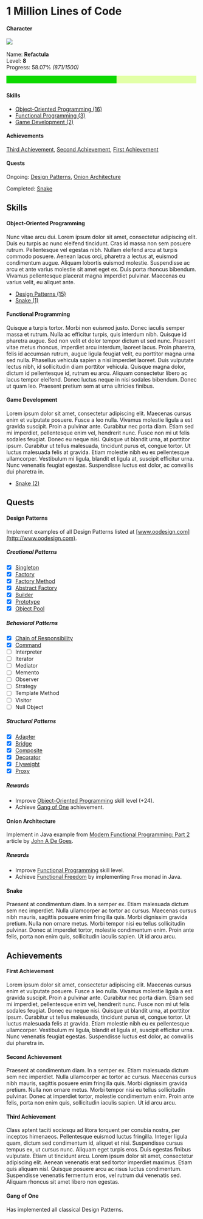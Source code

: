 1 Million Lines of Code
=======================

#### Character

<img src="https://github.com/Refactula.png" width="200px"/>

Name: **Refactula**  
Level: **8**  
Progress: 58.07% *(871/1500)*

![Alt](ProgressBar/export/Progress.png "Progress: 58.07%")

#### Skills

* [Object-Oriented Programming (16)](#object-oriented-programming)  
* [Functional Programming (3)](#functional-programming)
* [Game Development (2)](#game-development)

#### Achievements

[Third Achievement](#third-achievement),
[Second Achievement](#second-achievement),
[First Achievement](#first-achievement) 

#### Quests

Ongoing: [Design Patterns](#design-patterns), [Onion Architecture](#onion-architecture)

Completed: [Snake](#snake)

Skills
------

#### Object-Oriented Programming

Nunc vitae arcu dui. Lorem ipsum dolor sit amet, consectetur adipiscing elit. Duis eu turpis ac nunc eleifend tincidunt. Cras id massa non sem posuere rutrum. Pellentesque vel egestas nibh. Nullam eleifend arcu at turpis commodo posuere. Aenean lacus orci, pharetra a lectus at, euismod condimentum augue. Aliquam lobortis euismod molestie. Suspendisse ac arcu et ante varius molestie sit amet eget ex. Duis porta rhoncus bibendum. Vivamus pellentesque placerat magna imperdiet pulvinar. Maecenas eu varius velit, eu aliquet ante.

* [Design Patterns (15)](#design-pattern)
* [Snake (1)](#snake)

#### Functional Programming

Quisque a turpis tortor. Morbi non euismod justo. Donec iaculis semper massa et rutrum. Nulla ac efficitur turpis, quis interdum nibh. Quisque id pharetra augue. Sed non velit et dolor tempor dictum ut sed nunc. Praesent vitae metus rhoncus, imperdiet arcu interdum, laoreet lacus. Proin pharetra, felis id accumsan rutrum, augue ligula feugiat velit, eu porttitor magna urna sed nulla. Phasellus vehicula sapien a nisi imperdiet laoreet. Duis vulputate lectus nibh, id sollicitudin diam porttitor vehicula. Quisque magna dolor, dictum id pellentesque id, rutrum eu arcu. Aliquam consectetur libero ac lacus tempor eleifend. Donec luctus neque in nisi sodales bibendum. Donec ut quam leo. Praesent pretium sem at urna ultricies finibus.

#### Game Development

Lorem ipsum dolor sit amet, consectetur adipiscing elit. Maecenas cursus enim et vulputate posuere. Fusce a leo nulla. Vivamus molestie ligula a est gravida suscipit. Proin a pulvinar ante. Curabitur nec porta diam. Etiam sed mi imperdiet, pellentesque enim vel, hendrerit nunc. Fusce non mi ut felis sodales feugiat. Donec eu neque nisi. Quisque ut blandit urna, at porttitor ipsum. Curabitur ut tellus malesuada, tincidunt purus et, congue tortor. Ut luctus malesuada felis at gravida. Etiam molestie nibh eu ex pellentesque ullamcorper. Vestibulum mi ligula, blandit et ligula at, suscipit efficitur urna. Nunc venenatis feugiat egestas. Suspendisse luctus est dolor, ac convallis dui pharetra in.

* [Snake (2)](#snake)

Quests
------

#### Design Patterns

Implement examples of all Design Patterns listed at [www.oodesign.com](http://www.oodesign.com). 

##### Creational Patterns

* [x] [Singleton](DesignPatterns/src/main/java/refactula/design/patterns/creational/singleton)
* [x] [Factory](DesignPatterns/src/main/java/refactula/design/patterns/creational/factory)
* [x] [Factory Method](DesignPatterns/src/main/java/refactula/design/patterns/creational/factory_method)
* [x] [Abstract Factory](DesignPatterns/src/main/java/refactula/design/patterns/creational/abstract_factory)
* [x] [Builder](DesignPatterns/src/main/java/refactula/design/patterns/creational/builder)
* [x] [Prototype](DesignPatterns/src/main/java/refactula/design/patterns/creational/prototype)
* [x] [Object Pool](DesignPatterns/src/main/java/refactula/design/patterns/creational/prototype)
    
##### Behavioral Patterns

* [x] [Chain of Responsibility](DesignPatterns/src/main/java/refactula/design/patterns/behavioral/chain_of_responsibility)
* [x] [Command](DesignPatterns/src/main/java/refactula/design/patterns/behavioral/command)
* [ ] Interpreter
* [ ] Iterator
* [ ] Mediator
* [ ] Memento
* [ ] Observer
* [ ] Strategy
* [ ] Template Method
* [ ] Visitor
* [ ] Null Object
    
##### Structural Patterns

* [x] [Adapter](DesignPatterns/src/main/java/refactula/design/patterns/structural/adapter)
* [x] [Bridge](DesignPatterns/src/main/java/refactula/design/patterns/structural/bridge)
* [x] [Composite](DesignPatterns/src/main/java/refactula/design/patterns/structural/composite)
* [x] [Decorator](DesignPatterns/src/main/java/refactula/design/patterns/structural/decorator)
* [x] [Flyweight](DesignPatterns/src/main/java/refactula/design/patterns/structural/flyweight)
* [x] [Proxy](DesignPatterns/src/main/java/refactula/design/patterns/structural/proxy)

##### Rewards

* Improve [Object-Oriented Programming](#object-oriented-programming) skill level (+24).
* Achieve [Gang of One](#gang-of-one) achievement.

#### Onion Architecture

Implement in Java example from [Modern Functional Programming: Part 2](http://degoes.net/articles/modern-fp-part-2) article by [John A De Goes](https://twitter.com/jdegoes).

##### Rewards

* Improve [Functional Programming](#functional-programming) skill level.
* Achieve [Functional Freedom](#functional-freedom) by implementing `Free` monad in Java.

#### Snake

Praesent at condimentum diam. In a semper ex. Etiam malesuada dictum sem nec imperdiet. Nulla ullamcorper ac tortor ac cursus. Maecenas cursus nibh mauris, sagittis posuere enim fringilla quis. Morbi dignissim gravida pretium. Nulla non ornare metus. Morbi tempor nisi eu tellus sollicitudin pulvinar. Donec at imperdiet tortor, molestie condimentum enim. Proin ante felis, porta non enim quis, sollicitudin iaculis sapien. Ut id arcu arcu.

Achievements
------------

#### First Achievement

Lorem ipsum dolor sit amet, consectetur adipiscing elit. Maecenas cursus enim et vulputate posuere. Fusce a leo nulla. Vivamus molestie ligula a est gravida suscipit. Proin a pulvinar ante. Curabitur nec porta diam. Etiam sed mi imperdiet, pellentesque enim vel, hendrerit nunc. Fusce non mi ut felis sodales feugiat. Donec eu neque nisi. Quisque ut blandit urna, at porttitor ipsum. Curabitur ut tellus malesuada, tincidunt purus et, congue tortor. Ut luctus malesuada felis at gravida. Etiam molestie nibh eu ex pellentesque ullamcorper. Vestibulum mi ligula, blandit et ligula at, suscipit efficitur urna. Nunc venenatis feugiat egestas. Suspendisse luctus est dolor, ac convallis dui pharetra in.

#### Second Achievement

Praesent at condimentum diam. In a semper ex. Etiam malesuada dictum sem nec imperdiet. Nulla ullamcorper ac tortor ac cursus. Maecenas cursus nibh mauris, sagittis posuere enim fringilla quis. Morbi dignissim gravida pretium. Nulla non ornare metus. Morbi tempor nisi eu tellus sollicitudin pulvinar. Donec at imperdiet tortor, molestie condimentum enim. Proin ante felis, porta non enim quis, sollicitudin iaculis sapien. Ut id arcu arcu.
 
#### Third Achievement

Class aptent taciti sociosqu ad litora torquent per conubia nostra, per inceptos himenaeos. Pellentesque euismod luctus fringilla. Integer ligula quam, dictum sed condimentum id, aliquet et nisi. Suspendisse cursus tempus ex, ut cursus nunc. Aliquam eget turpis eros. Duis egestas finibus vulputate. Etiam ut tincidunt arcu. Lorem ipsum dolor sit amet, consectetur adipiscing elit. Aenean venenatis erat sed tortor imperdiet maximus. Etiam quis aliquam nisl. Quisque posuere arcu ac risus luctus condimentum. Suspendisse venenatis fermentum eros, vel rutrum dui venenatis sed. Aliquam rhoncus sit amet libero non egestas.

#### Gang of One

Has implemented all classical Design Patterns. 